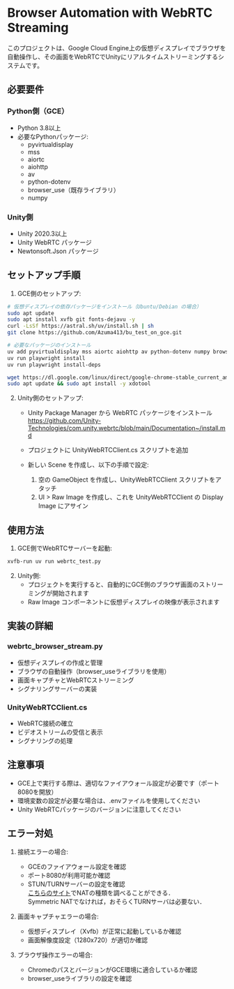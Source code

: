 # Browser Automation with WebRTC Streaming

このプロジェクトは、Google Cloud Engine上の仮想ディスプレイでブラウザを自動操作し、その画面をWebRTCでUnityにリアルタイムストリーミングするシステムです。

## 必要要件

### Python側（GCE）
- Python 3.8以上
- 必要なPythonパッケージ:
  - pyvirtualdisplay
  - mss
  - aiortc
  - aiohttp
  - av
  - python-dotenv
  - browser_use（既存ライブラリ）
  - numpy

### Unity側
- Unity 2020.3以上
- Unity WebRTC パッケージ
- Newtonsoft.Json パッケージ

## セットアップ手順

1. GCE側のセットアップ:
```bash
# 仮想ディスプレイの依存パッケージをインストール（Ubuntu/Debian の場合）
sudo apt update
sudo apt install xvfb git fonts-dejavu -y
curl -LsSf https://astral.sh/uv/install.sh | sh
git clone https://github.com/Azuma413/bu_test_on_gce.git
```
```bash
# 必要なパッケージのインストール
uv add pyvirtualdisplay mss aiortc aiohttp av python-dotenv numpy browser-use
uv run playwright install
uv run playwright install-deps
```
```bash
wget https://dl.google.com/linux/direct/google-chrome-stable_current_amd64.deb
sudo apt update && sudo apt install -y xdotool
```

2. Unity側のセットアップ:
   - Unity Package Manager から WebRTC パッケージをインストール\
https://github.com/Unity-Technologies/com.unity.webrtc/blob/main/Documentation~/install.md

   - プロジェクトに UnityWebRTCClient.cs スクリプトを追加
   - 新しい Scene を作成し、以下の手順で設定:
     1. 空の GameObject を作成し、UnityWebRTCClient スクリプトをアタッチ
     2. UI > Raw Image を作成し、これを UnityWebRTCClient の Display Image にアサイン

## 使用方法

1. GCE側でWebRTCサーバーを起動:
```bash
xvfb-run uv run webrtc_test.py
```

2. Unity側:
   - プロジェクトを実行すると、自動的にGCE側のブラウザ画面のストリーミングが開始されます
   - Raw Image コンポーネントに仮想ディスプレイの映像が表示されます

## 実装の詳細

### webrtc_browser_stream.py
- 仮想ディスプレイの作成と管理
- ブラウザの自動操作（browser_useライブラリを使用）
- 画面キャプチャとWebRTCストリーミング
- シグナリングサーバーの実装

### UnityWebRTCClient.cs
- WebRTC接続の確立
- ビデオストリームの受信と表示
- シグナリングの処理

## 注意事項

- GCE上で実行する際は、適切なファイアウォール設定が必要です（ポート8080を開放）
- 環境変数の設定が必要な場合は、.envファイルを使用してください
- Unity WebRTCパッケージのバージョンに注意してください

## エラー対処

1. 接続エラーの場合:
   - GCEのファイアウォール設定を確認
   - ポート8080が利用可能か確認
   - STUN/TURNサーバーの設定を確認\
   [こちらのサイト](https://www.checkmynat.com/)でNATの種類を調べることができる．\
   Symmetric NATでなければ，おそらくTURNサーバは必要ない．

2. 画面キャプチャエラーの場合:
   - 仮想ディスプレイ（Xvfb）が正常に起動しているか確認
   - 画面解像度設定（1280x720）が適切か確認

3. ブラウザ操作エラーの場合:
   - ChromeのパスとバージョンがGCE環境に適合しているか確認
   - browser_useライブラリの設定を確認
